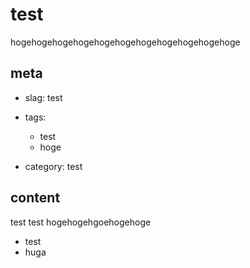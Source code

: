 # test
hogehogehogehogehogehogehogehogehogehogehoge

## meta

- slag: test
- tags:
  - test
  - hoge

- category: test


## content

test test hogehogehgoehogehoge

- test
- huga
